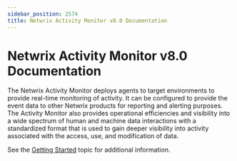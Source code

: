 ```yaml
---
sidebar_position: 2574
title: Netwrix Activity Monitor v8.0 Documentation
---
```


# Netwrix Activity Monitor v8.0 Documentation

The Netwrix Activity Monitor deploys agents to target environments to provide real-time monitoring of activity. It can be configured to provide the event data to other Netwrix products for reporting and alerting purposes. The Activity Monitor also provides operational efficiencies and visibility into a wide spectrum of human and machine data interactions with a standardized format that is used to gain deeper visibility into activity associated with the access, use, and modification of data.

See the [Getting Started](GettingStarted "Getting Started") topic for additional information.